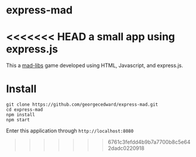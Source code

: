 # express-mad
<<<<<<< HEAD
a small app using express.js
=======
This a [mad-libs](https://en.wikipedia.org/wiki/Mad_Libs) game developed using HTML, Javascript, and express.js.

# Install
```
git clone https://github.com/georgecedward/express-mad.git
cd express-mad
npm install
npm start
```
Enter this application through `http://localhost:8080`
>>>>>>> 6761c3fefdd4b9b7a7700b8c5e642dadc0220918
